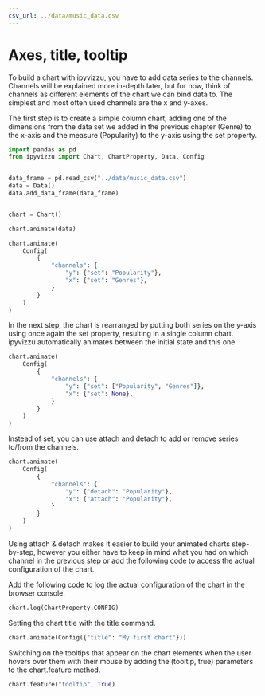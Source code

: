 ```yaml
---
csv_url: ../data/music_data.csv
---
```


# Axes, title, tooltip

To build a chart with ipyvizzu, you have to add data series to the channels.
Channels will be explained more in-depth later, but for now, think of channels
as different elements of the chart we can bind data to. The simplest and most
often used channels are the x and y-axes.

The first step is to create a simple column chart, adding one of the dimensions
from the data set we added in the previous chapter (Genre) to the x-axis and the
measure (Popularity) to the y-axis using the set property.

<div id="tutorial_01"></div>

```python
import pandas as pd
from ipyvizzu import Chart, ChartProperty, Data, Config


data_frame = pd.read_csv("../data/music_data.csv")
data = Data()
data.add_data_frame(data_frame)


chart = Chart()

chart.animate(data)

chart.animate(
    Config(
        {
            "channels": {
                "y": {"set": "Popularity"},
                "x": {"set": "Genres"},
            }
        }
    )
)
```

In the next step, the chart is rearranged by putting both series on the y-axis
using once again the set property, resulting in a single column chart. ipyvizzu
automatically animates between the initial state and this one.

<div id="tutorial_02"></div>

```python
chart.animate(
    Config(
        {
            "channels": {
                "y": {"set": ["Popularity", "Genres"]},
                "x": {"set": None},
            }
        }
    )
)
```

Instead of set, you can use attach and detach to add or remove series to/from
the channels.

<div id="tutorial_03"></div>

```python
chart.animate(
    Config(
        {
            "channels": {
                "y": {"detach": "Popularity"},
                "x": {"attach": "Popularity"},
            }
        }
    )
)
```

Using attach & detach makes it easier to build your animated charts
step-by-step, however you either have to keep in mind what you had on which
channel in the previous step or add the following code to access the actual
configuration of the chart.

Add the following code to log the actual configuration of the chart in the
browser console.

```python
chart.log(ChartProperty.CONFIG)
```

Setting the chart title with the title command.

<div id="tutorial_04"></div>

```python
chart.animate(Config({"title": "My first chart"}))
```

Switching on the tooltips that appear on the chart elements when the user hovers
over them with their mouse by adding the (tooltip, true) parameters to the
chart.feature method.

<div id="tutorial_05"></div>

```python
chart.feature("tooltip", True)
```

<script src="./axes_title_tooltip.js"></script>
